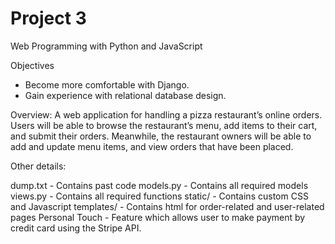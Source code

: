 # Project 3

Web Programming with Python and JavaScript

Objectives
- Become more comfortable with Django.
- Gain experience with relational database design.

Overview:
A web application for handling a pizza restaurant’s online orders. Users will be able to browse the restaurant’s menu, add items to their cart, and submit their orders. Meanwhile, the restaurant owners will be able to add and update menu items, and view orders that have been placed.

Other details:

dump.txt - Contains past code
models.py - Contains all required models
views.py - Contains all required functions
static/ - Contains custom CSS and Javascript
templates/ - Contains html for order-related and user-related pages
Personal Touch - Feature which allows user to make payment by credit card using the Stripe API.